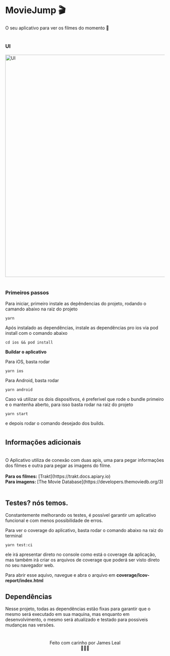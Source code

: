 # MovieJump 🎬

O seu aplicativo para ver os filmes do momento 🍿

#

### <b>UI</b>

<img src="https://raw.githubusercontent.com/jamesjlv/moviejump/master/src/assets/MovieJump.png" alt="UI" width="700"/>

#

### <b>Primeiros passos</b>

Para iniciar, primeiro instale as depêndencias do projeto, rodando o camando abaixo na raiz do projeto

```
yarn
```

Após instalado as dependências, instale as dependências pro ios via pod install com o comando abaixo

```
cd ios && pod install
```

<b>Buildar o aplicativo</b>

Para iOS, basta rodar

```
yarn ios
```

Para Android, basta rodar

```
yarn android
```

Caso vá utilizar os dois dispositivos, é preferivel que rode o bundle primeiro e o mantenha aberto, para isso basta rodar na raiz do projeto

```
yarn start
```

e depois rodar o comando desejado dos builds.

#

## <b> Informações adicionais </b>

</br>
O Aplicativo utiliza de conexão com duas apis, uma para pegar informações dos filmes e outra para pegar as imagens do filme.
</br></br>
<b>Para os filmes:</b> [Trakt](https://trakt.docs.apiary.io)
</br>
<b>Para imagens: </b>[The Movie Database](https://developers.themoviedb.org/3)

</br>
</br>

## Testes? nós temos.

Constantemente melhorando os testes, é possível garantir um aplicativo funcional e com menos possibilidade de erros.

Para ver o coverage do aplicativo, basta rodar o comando abaixo na raiz do terminal

```
yarn test:ci
```

ele irá apresentar direto no console como está o coverage da aplicação, mas também irá criar os arquivos de coverage que poderá ser visto direto no seu navegador web.

Para abrir esse aquivo, navegue e abra o arquivo em <b> coverage/lcov-report/index.html</b>

## Dependências

Nesse projeto, todas as dependências estão fixas para garantir que o mesmo será executado em sua maquina, mas enquanto em desenvolvimento, o mesmo será atualizado e testado para possiveis mudanças nas versões.

#

<center>Feito com carinho por James Leal</center>
<center>🚀🚀🚀</center>
